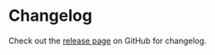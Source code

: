 # Changelog

Check out the [release page](https://github.com/dbt-labs/dbt-project-evaluator/releases) on GitHub for changelog.
